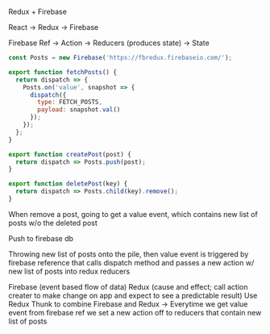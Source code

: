 Redux + Firebase

React -> Redux -> Firebase

Firebase Ref -> Action -> Reducers (produces state) -> State

```js
const Posts = new Firebase('https://fbredux.firebaseio.com/');

export function fetchPosts() {
  return dispatch => {
    Posts.on('value', snapshot => {
      dispatch({
        type: FETCH_POSTS,
        payload: snapshot.val()
      });
    });
  };
}

export function createPost(post) {
  return dispatch => Posts.push(post);
}

export function deletePost(key) {
  return dispatch => Posts.child(key).remove();
}
```

When remove a post, going to get a value event, which contains new list of posts w/o the deleted post

Push to firebase db

Throwing new list of posts onto the pile, then value event is triggered by firebase reference that calls dispatch method and passes a new action w/ new list of posts into redux reducers

Firebase (event based flow of data)
Redux (cause and effect; call action creater to make change on app and expect to see a predictable result)
Use Redux Thunk to combine Firebase and Redux -> Everytime we get value event from firebase ref we set a new action off to reducers that contain new list of posts
